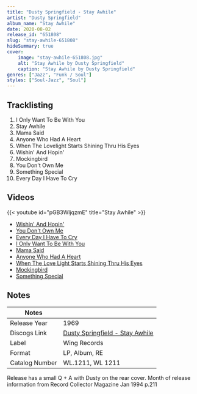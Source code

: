 ```yaml
---
title: "Dusty Springfield - Stay Awhile"
artist: "Dusty Springfield"
album_name: "Stay Awhile"
date: 2020-08-02
release_id: "651808"
slug: "stay-awhile-651808"
hideSummary: true
cover:
    image: "stay-awhile-651808.jpg"
    alt: "Stay Awhile by Dusty Springfield"
    caption: "Stay Awhile by Dusty Springfield"
genres: ["Jazz", "Funk / Soul"]
styles: ["Soul-Jazz", "Soul"]
---
```


## Tracklisting
1. I Only Want To Be With You
2. Stay Awhile
3. Mama Said
4. Anyone Who Had A Heart
5. When The Lovelight Starts Shining Thru His Eyes
6. Wishin' And Hopin'
7. Mockingbird
8. You Don't Own Me
9. Something Special
10. Every Day I Have To Cry

## Videos
{{< youtube id="pGB3WljqzmE" title="Stay Awhile" >}}
- [Wishin' And Hopin'](https://www.youtube.com/watch?v=dyZG1s7gbn8)
- [You Don't Own Me](https://www.youtube.com/watch?v=nAQKgOmUk-U)
- [Every Day I Have To Cry](https://www.youtube.com/watch?v=-8VJz9JHGSc)
- [I Only Want To Be With You](https://www.youtube.com/watch?v=6opirWRSj4c)
- [Mama Said](https://www.youtube.com/watch?v=NyikIdu9gks)
- [Anyone Who Had A Heart](https://www.youtube.com/watch?v=O6NOByozZVo)
- [When The Love Light Starts Shining Thru His Eyes](https://www.youtube.com/watch?v=IrVqT5C7mOQ)
- [Mockingbird](https://www.youtube.com/watch?v=0BEIGZf1IBI)
- [Something Special](https://www.youtube.com/watch?v=rnZ1iU2-No8)


## Notes

| Notes          |             |
| ---------------| ----------- |
| Release Year   | 1969 |
| Discogs Link   | [Dusty Springfield - Stay Awhile](https://www.discogs.com/release/651808-Dusty-Springfield-Stay-Awhile) |
| Label          | Wing Records |
| Format         | LP, Album, RE |
| Catalog Number | WL.1211, WL 1211 |

Release has a small Q + A with Dusty on the rear cover.  Month of release information from Record Collector Magazine Jan 1994 p.211 

